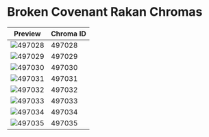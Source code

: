 # Broken Covenant Rakan Chromas

| Preview | Chroma ID |
|---------|-----------|
| ![497028](https://raw.communitydragon.org/latest/plugins/rcp-be-lol-game-data/global/default/v1/champion-chroma-images/497/497028.png) | 497028 |
| ![497029](https://raw.communitydragon.org/latest/plugins/rcp-be-lol-game-data/global/default/v1/champion-chroma-images/497/497029.png) | 497029 |
| ![497030](https://raw.communitydragon.org/latest/plugins/rcp-be-lol-game-data/global/default/v1/champion-chroma-images/497/497030.png) | 497030 |
| ![497031](https://raw.communitydragon.org/latest/plugins/rcp-be-lol-game-data/global/default/v1/champion-chroma-images/497/497031.png) | 497031 |
| ![497032](https://raw.communitydragon.org/latest/plugins/rcp-be-lol-game-data/global/default/v1/champion-chroma-images/497/497032.png) | 497032 |
| ![497033](https://raw.communitydragon.org/latest/plugins/rcp-be-lol-game-data/global/default/v1/champion-chroma-images/497/497033.png) | 497033 |
| ![497034](https://raw.communitydragon.org/latest/plugins/rcp-be-lol-game-data/global/default/v1/champion-chroma-images/497/497034.png) | 497034 |
| ![497035](https://raw.communitydragon.org/latest/plugins/rcp-be-lol-game-data/global/default/v1/champion-chroma-images/497/497035.png) | 497035 |